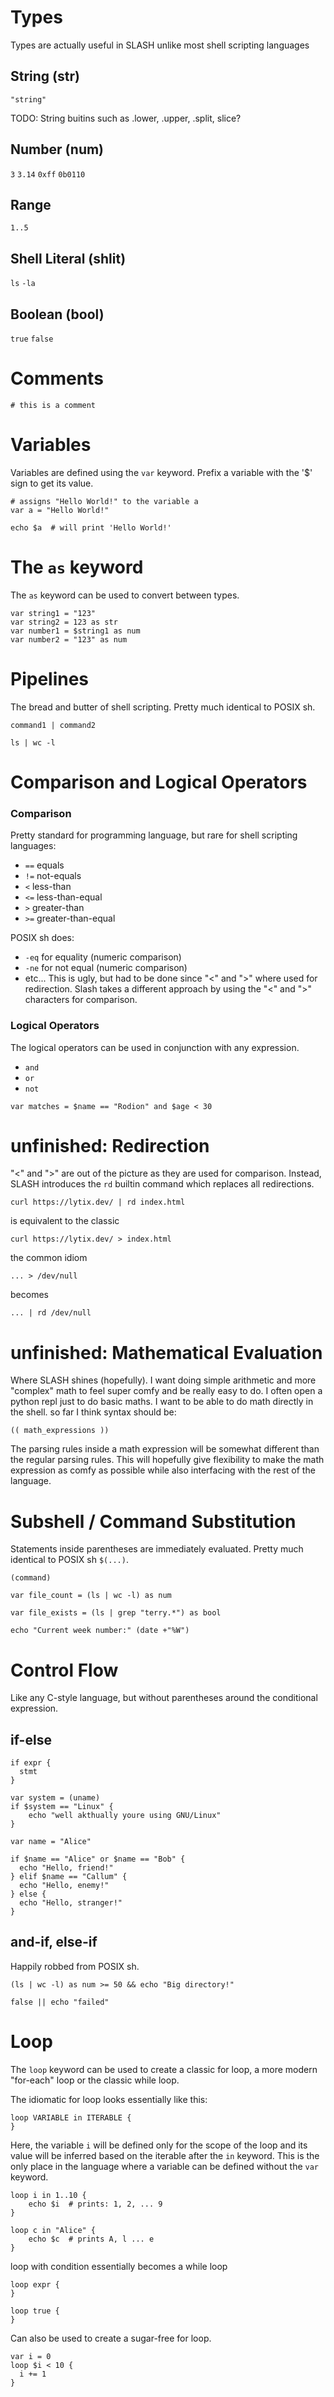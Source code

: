 # Types

Types are actually useful in SLASH unlike most shell scripting languages

## String (str)
`"string"`

TODO:
String buitins such as .lower, .upper, .split, slice?

## Number (num)
`3`
`3.14`
`0xff`
`0b0110`

## Range
`1..5`

## Shell Literal (shlit)
`ls`
`-la`

## Boolean (bool)
`true`
`false`


# Comments
```
# this is a comment
```


# Variables
Variables are defined using the `var` keyword. Prefix a variable with the '$' sign to get its value.

```
# assigns "Hello World!" to the variable a
var a = "Hello World!"

echo $a  # will print 'Hello World!'
```

# The `as` keyword
The `as` keyword can be used to convert between types.
```
var string1 = "123"
var string2 = 123 as str
var number1 = $string1 as num
var number2 = "123" as num
```


# Pipelines
The bread and butter of shell scripting. Pretty much identical to POSIX sh.
```
command1 | command2
```

```
ls | wc -l
```

# Comparison and Logical Operators
### Comparison
Pretty standard for programming language, but rare for shell scripting languages:

- `==` equals
- `!=` not-equals
- `<` less-than
- `<=` less-than-equal
- `>` greater-than
- `>=` greater-than-equal

POSIX sh does:
- `-eq` for equality (numeric comparison)
- `-ne` for not equal (numeric comparison)
- etc...
This is ugly, but had to be done since "<" and ">" where used for redirection. Slash takes a different approach by using the "<" and ">" characters for comparison.

### Logical Operators
The logical operators can be used in conjunction with any expression.
- `and`
- `or`
- `not`

```
var matches = $name == "Rodion" and $age < 30
```


# unfinished: Redirection
"<" and ">" are out of the picture as they are used for comparison. Instead, SLASH introduces the `rd` builtin command which replaces all redirections.

```
curl https://lytix.dev/ | rd index.html
```

is equivalent to the classic
```
curl https://lytix.dev/ > index.html
```

the common idiom
```
... > /dev/null
```

becomes
```
... | rd /dev/null
```


# unfinished: Mathematical Evaluation
Where SLASH shines (hopefully).
I want doing simple arithmetic and more "complex" math to feel super comfy and be really easy to do. I often open a python repl just to do basic maths. I want to be able to do math directly in the shell.
so far I think syntax should be:
```
(( math_expressions ))
```
The parsing rules inside a math expression will be somewhat different than the regular parsing rules. This will hopefully give flexibility to make the math expression as comfy as possible while also interfacing with the rest of the language.


# Subshell / Command Substitution
Statements inside parentheses are immediately evaluated. Pretty much identical to POSIX sh `$(...)`.
```
(command)
```

```
var file_count = (ls | wc -l) as num
```

```
var file_exists = (ls | grep "terry.*") as bool
```

```
echo "Current week number:" (date +"%W")
```


# Control Flow
Like any C-style language, but without parentheses around the conditional expression.

## if-else
```
if expr {
  stmt
}
```

```
var system = (uname)
if $system == "Linux" {
    echo "well akthually youre using GNU/Linux"
} 
```

```
var name = "Alice"

if $name == "Alice" or $name == "Bob" {
  echo "Hello, friend!"
} elif $name == "Callum" {
  echo "Hello, enemy!"
} else {
  echo "Hello, stranger!"
}
```

## and-if, else-if
Happily robbed from POSIX sh.
```
(ls | wc -l) as num >= 50 && echo "Big directory!"
```

```
false || echo "failed"
```


# Loop
The `loop` keyword can be used to create a classic for loop, a more modern "for-each" loop or the classic while loop.

The idiomatic for loop looks essentially like this:
```
loop VARIABLE in ITERABLE {
}
```

Here, the variable `i` will be defined only for the scope of the loop and its value will be inferred based on the iterable after the `in` keyword. This is the only place in the language where a variable can be defined without the `var` keyword.
```
loop i in 1..10 {
    echo $i  # prints: 1, 2, ... 9
}
```

```
loop c in "Alice" {
    echo $c  # prints A, l ... e
}
```

loop with condition essentially becomes a while loop
```
loop expr {
}
```
```
loop true {
}
```

Can also be used to create a sugar-free for loop.
```
var i = 0
loop $i < 10 {
  i += 1
}
```
